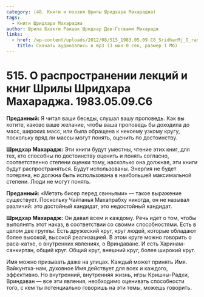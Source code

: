 ```yaml
---
category: (48. Книги и поэзия Шрилы Шридхара Махараджа)
tags:
  - Книги Шридхара Махараджа
author: Шрила Бхакти Ракшак Шридхар Дев-Госвами Махарадж
links:
  - href: /wp-content/uploads/2012/08/515_1983.05.09.C6_SridharMj_O_rasprostranenii_lekciy_i_knig_Shrily_Shridhara_Maharaja.mp3
    title: Скачать аудиозапись в mp3 (3 мин 0 сек, размер 1 Мб)
---
```


# 515. О распространении лекций и книг Шрилы Шридхара Махараджа. 1983.05.09.С6

**Преданный:** Я читал ваши беседы, слушал вашу проповедь. Как вы хотите, каково ваше желание, чтобы ваша проповедь бы доходила до масс, широких масс, или была обращена к некоему узкому кругу, поскольку вряд ли массы могут понять, оценить по достоинству.

**Шридхар Махарадж:** Эти книги будут уместны, чтение этих книг, для тех, кто способны по достоинству оценить и понять согласно, соответственно степени оценки тому, насколько она должная, эти книги будут распространяться. Будут использованы. Энергия не будет потеряна, но должна быть использована в наибольшей максимальной степени. Люди не могут понять.

**Преданный:** «Метать бисер перед свиньями» — такое выражение существует. Поскольку Чайтанья Махапрабху никогда, он не называл различий: это достойный кандидат, это недостойный кандидат.

**Шридхар Махарадж:** Он давал всем и каждому. Речь идет о том, чтобы выполнять этот наказ, в соответствии со своими способностями. Есть в целом две группы. Есть дружеский круг, круг людей, которые обладают более высокой, высокой реализацией. В этом круге можно говорить о раса-катхе, о внутренних явлениях, о Вриндаване. И есть Харинам-санкиртан, общий круг. Общий круг, внешний круг, более широкий круг.

Имя можно призывать даже на улицах. Каждый может принять Имя. Вайкунтха-нам, духовное Имя действует для всех и каждого, эффективно. Но внутренний, внутренняя жизнь, игры Кришны-Радхи, Вриндаван — все эти явления, необходимо оценивать способности того, с кем ты потенциально говоришь на эти темы, можешь говорить.


